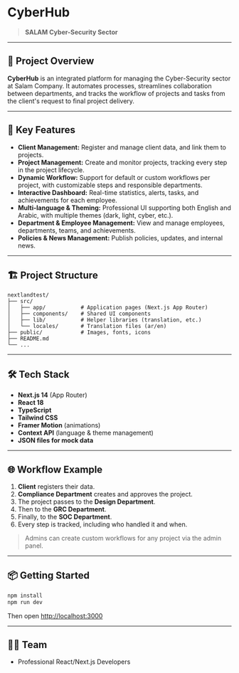 # CyberHub

> **SALAM Cyber-Security Sector**

---

## 🚀 Project Overview

**CyberHub** is an integrated platform for managing the Cyber-Security sector at Salam Company. It automates processes, streamlines collaboration between departments, and tracks the workflow of projects and tasks from the client's request to final project delivery.

---

## 🧩 Key Features
- **Client Management:** Register and manage client data, and link them to projects.
- **Project Management:** Create and monitor projects, tracking every step in the project lifecycle.
- **Dynamic Workflow:** Support for default or custom workflows per project, with customizable steps and responsible departments.
- **Interactive Dashboard:** Real-time statistics, alerts, tasks, and achievements for each employee.
- **Multi-language & Theming:** Professional UI supporting both English and Arabic, with multiple themes (dark, light, cyber, etc.).
- **Department & Employee Management:** View and manage employees, departments, teams, and achievements.
- **Policies & News Management:** Publish policies, updates, and internal news.

---

## 🏗️ Project Structure

```
nextlandtest/
├── src/
│   ├── app/           # Application pages (Next.js App Router)
│   ├── components/    # Shared UI components
│   ├── lib/           # Helper libraries (translation, etc.)
│   └── locales/       # Translation files (ar/en)
├── public/            # Images, fonts, icons
├── README.md
└── ...
```

---

## 🛠️ Tech Stack
- **Next.js 14** (App Router)
- **React 18**
- **TypeScript**
- **Tailwind CSS**
- **Framer Motion** (animations)
- **Context API** (language & theme management)
- **JSON files for mock data**

---

## 🌐 Workflow Example
1. **Client** registers their data.
2. **Compliance Department** creates and approves the project.
3. The project passes to the **Design Department**.
4. Then to the **GRC Department**.
5. Finally, to the **SOC Department**.
6. Every step is tracked, including who handled it and when.

> Admins can create custom workflows for any project via the admin panel.

---

## 📦 Getting Started

```bash
npm install
npm run dev
```

Then open [http://localhost:3000](http://localhost:3000)

---

## 👨‍💻 Team
- Professional React/Next.js Developers

